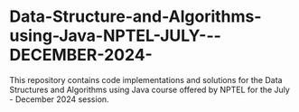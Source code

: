 # Data-Structure-and-Algorithms-using-Java-NPTEL-JULY---DECEMBER-2024-
 This repository contains code implementations and solutions for the Data Structures and Algorithms using Java course offered by NPTEL for the July - December 2024 session.
